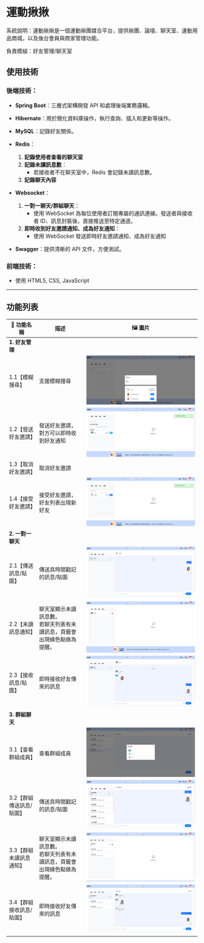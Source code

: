 # 運動揪揪
系統說明：運動揪揪是一個運動揪團媒合平台，提供揪團、論壇、聊天室、運動用品商城，以及後台會員與商家管理功能。

負責模組：好友管理/聊天室

## 使用技術

### 後端技術：
- **Spring Boot**：三層式架構開發 API 和處理後端業務邏輯。
- **Hibernate**：用於簡化資料庫操作，執行查詢、插入和更新等操作。
- **MySQL**：記錄好友關係。
- **Redis**：
  1. **記錄使用者查看的聊天室**
  2. **記錄未讀訊息數**：
     - 若接收者不在聊天室中，Redis 會記錄未讀訊息數。
  3. **記錄聊天內容**

- **Websocket**：
  1. **一對一聊天/群組聊天**：
      - 使用 WebSocket 為每位使用者訂閱專屬的通訊連線。發送者與接收者 ID、訊息封裝後，直接推送至特定通道。
  2. **即時收到好友邀請通知、成為好友通知**：
     - 使用 WebSocket 發送即時好友邀請通知、成為好友通知
- **Swagger**：提供清晰的 API 文件，方便測試。


### 前端技術：
- 使用 HTML5, CSS, JavaScript


---
## 功能列表

| 🔧 功能名稱                         | 描述                                                                                                           | 🖼 圖片                                                                 |
|----------------------------------|--------------------------------------------------------------------------------------------------------------|--------------------------------------------------------------------|
| **1. 好友管理** |
| 1.1【模糊搜尋】| 支援模糊搜尋|![](images/1.1.png)|
| 1.2【發送好友邀請】| 發送好友邀請，對方可以即時收到好友通知|![](images/1.2.png)|
| 1.3【取消好友邀請】| 取消好友邀請||
| 1.4【接受好友邀請】| 接受好友邀請，好友列表出現新好友|![](images/1.3.png)|
| **2. 一對一聊天**   |
| 2.1【傳送訊息/貼圖】    | 傳送具時間戳記的訊息/貼圖|![](images/2.1.png)|
|2.2【未讀訊息通知】|聊天室顯示未讀訊息數。</br>若聊天列表有未讀訊息，頁籤會出現綠色點做為提醒。|![](images/2.2.png)|
| 2.3【接收訊息/貼圖】| 即時接收好友傳來的訊息|![](images/2.3.png)|
| **3. 群組聊天** |
| 3.1【查看群組成員】| 查看群組成員|![](images/3.1.png)|
| 3.2【群組傳送訊息/貼圖】| 傳送具時間戳記的訊息/貼圖|![](images/3.2.png)|
| 3.3【群組未讀訊息通知】| 聊天室顯示未讀訊息數。</br>若聊天列表有未讀訊息，頁籤會出現綠色點做為提醒。|![](images/3.3.png)|
| 3.4【群組接收訊息/貼圖】| 即時接收好友傳來的訊息|![](images/3.4.png)|











